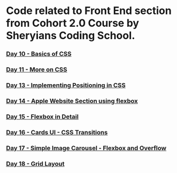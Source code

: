 # Code related to Front End section from Cohort 2.0 Course by Sheryians Coding School.

### [Day 10 - Basics of CSS](https://cohort.sagarpalia.com/tasks/day10/)

### [Day 11 - More on CSS](https://cohort.sagarpalia.com/tasks/day11/)

### [Day 13 - Implementing Positioning in CSS](https://cohort.sagarpalia.com/tasks/day13/)

### [Day 14 - Apple Website Section using flexbox](https://cohort.sagarpalia.com/tasks/day14/)

### [Day 15 - Flexbox in Detail](https://cohort.sagarpalia.com/tasks/day15/)

### [Day 16 - Cards UI - CSS Transitions](https://cohort.sagarpalia.com/tasks/day16/)

### [Day 17 - Simple Image Carousel - Flexbox and Overflow](https://cohort.sagarpalia.com/tasks/day17/)

### [Day 18 - Grid Layout](https://cohort.sagarpalia.com/tasks/day18/)
